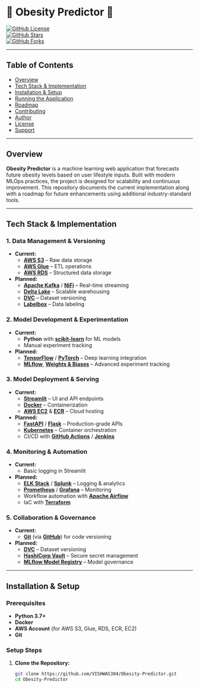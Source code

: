 # 🏥 Obesity Predictor 🍏

[![GitHub License](https://img.shields.io/github/license/VISHWAS304/Obesity-Predictor)](LICENSE)  
[![GitHub Stars](https://img.shields.io/github/stars/vishwas304/Obesity-Predictor)](https://github.com/VISHWAS304/Obesity-Predictor/stargazers)  
[![GitHub Forks](https://img.shields.io/github/forks/vishwas304/Obesity-Predictor)](https://github.com/VISHWAS304/Obesity-Predictor/network/members)

---

## Table of Contents

- [Overview](#overview)
- [Tech Stack & Implementation](#tech-stack--implementation)
- [Installation & Setup](#installation--setup)
- [Running the Application](#running-the-application)
- [Roadmap](#roadmap)
- [Contributing](#contributing)
- [Author](#author)
- [License](#license)
- [Support](#support)

---

## Overview

**Obesity Predictor** is a machine learning web application that forecasts future obesity levels based on user lifestyle inputs. Built with modern MLOps practices, the project is designed for scalability and continuous improvement. This repository documents the current implementation along with a roadmap for future enhancements using additional industry-standard tools.

---

## Tech Stack & Implementation

### 1. Data Management & Versioning
- **Current:**
  - **[AWS S3](https://aws.amazon.com/s3/)** – Raw data storage  
  - **[AWS Glue](https://aws.amazon.com/glue/)** – ETL operations  
  - **[AWS RDS](https://aws.amazon.com/rds/)** – Structured data storage
- **Planned:**
  - **[Apache Kafka](https://kafka.apache.org/)** / **[NiFi](https://nifi.apache.org/)** – Real-time streaming  
  - **[Delta Lake](https://delta.io/)** – Scalable warehousing  
  - **[DVC](https://dvc.org/)** – Dataset versioning  
  - **[Labelbox](https://labelbox.com/)** – Data labeling

### 2. Model Development & Experimentation
- **Current:**
  - **Python** with **[scikit-learn](https://scikit-learn.org/)** for ML models  
  - Manual experiment tracking
- **Planned:**
  - **[TensorFlow](https://www.tensorflow.org/)** / **[PyTorch](https://pytorch.org/)** – Deep learning integration  
  - **[MLflow](https://mlflow.org/)**, **[Weights & Biases](https://wandb.ai/)** – Advanced experiment tracking

### 3. Model Deployment & Serving
- **Current:**
  - **[Streamlit](https://streamlit.io/)** – UI and API endpoints  
  - **[Docker](https://www.docker.com/)** – Containerization  
  - **[AWS EC2](https://aws.amazon.com/ec2/)** & **[ECR](https://aws.amazon.com/ecr/)** – Cloud hosting
- **Planned:**
  - **[FastAPI](https://fastapi.tiangolo.com/)** / **[Flask](https://flask.palletsprojects.com/)** – Production-grade APIs  
  - **[Kubernetes](https://kubernetes.io/)** – Container orchestration  
  - CI/CD with **[GitHub Actions](https://github.com/features/actions)** / **[Jenkins](https://www.jenkins.io/)**

### 4. Monitoring & Automation
- **Current:**
  - Basic logging in Streamlit
- **Planned:**
  - **[ELK Stack](https://www.elastic.co/elk-stack)** / **[Splunk](https://www.splunk.com/)** – Logging & analytics  
  - **[Prometheus](https://prometheus.io/)** / **[Grafana](https://grafana.com/)** – Monitoring  
  - Workflow automation with **[Apache Airflow](https://airflow.apache.org/)**  
  - IaC with **[Terraform](https://www.terraform.io/)**

### 5. Collaboration & Governance
- **Current:**
  - **[Git](https://git-scm.com/)** (via **[GitHub](https://github.com/)**) for code versioning
- **Planned:**
  - **[DVC](https://dvc.org/)** – Dataset versioning  
  - **[HashiCorp Vault](https://www.vaultproject.io/)** – Secure secret management  
  - **[MLflow Model Registry](https://mlflow.org/docs/latest/model-registry.html)** – Model governance

---

## Installation & Setup

### Prerequisites
- **Python 3.7+**
- **Docker**
- **AWS Account** (for AWS S3, Glue, RDS, ECR, EC2)
- **Git**

### Setup Steps

1. **Clone the Repository:**
   ```bash
   git clone https://github.com/VISHWAS304/Obesity-Predictor.git
   cd Obesity-Predictor
